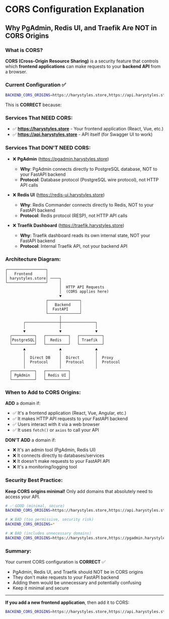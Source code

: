 # CORS Configuration Explanation

## Why PgAdmin, Redis UI, and Traefik Are NOT in CORS Origins

### What is CORS?

**CORS (Cross-Origin Resource Sharing)** is a security feature that controls which **frontend applications** can make requests to your **backend API** from a browser.

### Current Configuration ✅

```bash
BACKEND_CORS_ORIGINS=https://harystyles.store,https://api.harystyles.store
```

This is **CORRECT** because:

### Services That NEED CORS:
- ✅ **https://harystyles.store** - Your frontend application (React, Vue, etc.)
- ✅ **https://api.harystyles.store** - API itself (for Swagger UI to work)

### Services That DON'T NEED CORS:
- ❌ **PgAdmin** (https://pgadmin.harystyles.store)
  - **Why**: PgAdmin connects directly to PostgreSQL database, NOT to your FastAPI backend
  - **Protocol**: Database protocol (PostgreSQL wire protocol), not HTTP API calls

- ❌ **Redis UI** (https://redis-ui.harystyles.store)
  - **Why**: Redis Commander connects directly to Redis, NOT to your FastAPI backend
  - **Protocol**: Redis protocol (RESP), not HTTP API calls

- ❌ **Traefik Dashboard** (https://traefik.harystyles.store)
  - **Why**: Traefik dashboard reads its own internal state, NOT your FastAPI backend
  - **Protocol**: Internal Traefik API, not your backend API

### Architecture Diagram:

```
┌─────────────────┐
│   Frontend      │
│ harystyles.store│ ────┐
└─────────────────┘     │
                        │  HTTP API Requests
                        │  (CORS applies here)
                        ▼
                  ┌──────────────┐
                  │   Backend    │
                  │  FastAPI     │
                  └──────────────┘
                        │
        ┌───────────────┼───────────────┐
        │               │               │
        ▼               ▼               ▼
  ┌──────────┐   ┌──────────┐   ┌──────────┐
  │PostgreSQL│   │  Redis   │   │ Traefik  │
  └──────────┘   └──────────┘   └──────────┘
        ▲               ▲               ▲
        │               │               │
        │  Direct DB    │  Direct       │  Proxy
        │  Protocol     │  Protocol     │  Protocol
        │               │               │
  ┌──────────┐   ┌──────────┐
  │ PgAdmin  │   │ Redis UI │
  └──────────┘   └──────────┘
```

### When to Add to CORS Origins:

**ADD** a domain if:
- ✅ It's a frontend application (React, Vue, Angular, etc.)
- ✅ It makes HTTP API requests to your FastAPI backend
- ✅ Users interact with it via a web browser
- ✅ It uses `fetch()` or `axios` to call your API

**DON'T ADD** a domain if:
- ❌ It's an admin tool (PgAdmin, Redis UI)
- ❌ It connects directly to databases/services
- ❌ It doesn't make requests to your FastAPI API
- ❌ It's a monitoring/logging tool

### Security Best Practice:

**Keep CORS origins minimal!** Only add domains that absolutely need to access your API.

```bash
# ✅ GOOD (minimal, secure)
BACKEND_CORS_ORIGINS=https://harystyles.store,https://api.harystyles.store

# ❌ BAD (too permissive, security risk)
BACKEND_CORS_ORIGINS=*

# ❌ BAD (includes unnecessary domains)
BACKEND_CORS_ORIGINS=https://harystyles.store,https://pgadmin.harystyles.store,https://redis-ui.harystyles.store
```

### Summary:

Your current CORS configuration is **CORRECT** ✅

- PgAdmin, Redis UI, and Traefik should NOT be in CORS origins
- They don't make requests to your FastAPI backend
- Adding them would be unnecessary and potentially confusing
- Keep it minimal and secure

---

**If you add a new frontend application**, then add it to CORS:
```bash
BACKEND_CORS_ORIGINS=https://harystyles.store,https://api.harystyles.store,https://app.harystyles.store
```
